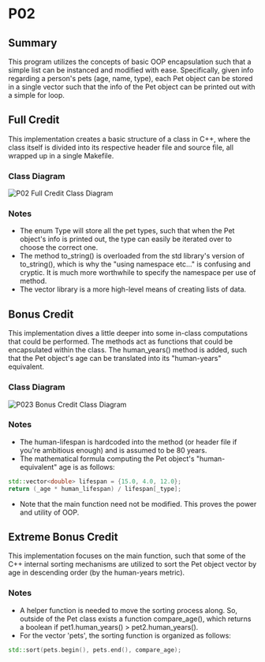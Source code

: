 # P02

## Summary
This program utilizes the concepts of basic OOP encapsulation such that a simple list can be instanced and modified 
with ease. Specifically, given info regarding a person's pets (age, name, type), each Pet object can be stored in a 
single vector such that the info of the Pet object can be printed out with a simple for loop.

## Full Credit
This implementation creates a basic structure of a class in C++, where the class itself is divided into its respective 
header file and source file, all wrapped up in a single Makefile.

### Class Diagram
![P02 Full Credit Class Diagram](/etc/fig_p02_full.png)

### Notes
* The enum Type will store all the pet types, such that when the Pet object's info is printed out, the type can easily 
be iterated over to choose the correct one.
* The method to_string() is overloaded from the std library's version of to_string(), which is why the "using namespace 
etc..." is confusing and cryptic. It is much more worthwhile to specify the namespace per use of method.
* The vector library is a more high-level means of creating lists of data.

## Bonus Credit
This implementation dives a little deeper into some in-class computations that could be performed. The methods act as 
functions that could be encapsulated within the class. The human_years() method is added, such that the Pet object's 
age can be translated into its "human-years" equivalent.

### Class Diagram
![P023 Bonus Credit Class Diagram](/etc/fig_p02_bonus.png)

### Notes
* The human-lifespan is hardcoded into the method (or header file if you're ambitious enough) and is assumed to be 80 
years.
* The mathematical formula computing the Pet object's "human-equivalent" age is as follows:
```cpp
std::vector<double> lifespan = {15.0, 4.0, 12.0};
return (_age * human_lifespan) / lifespan[_type];
```
* Note that the main function need not be modified. This proves the power and utility of OOP.

## Extreme Bonus Credit
This implementation focuses on the main function, such that some of the C++ internal sorting mechanisms are utilized to 
sort the Pet object vector by age in descending order (by the human-years metric).

### Notes
* A helper function is needed to move the sorting process along. So, outside of the Pet class exists a function 
compare_age(), which returns a boolean if pet1.human_years() > pet2.human_years().
* For the vector 'pets', the sorting function is organized as follows:
```cpp
std::sort(pets.begin(), pets.end(), compare_age);
```

